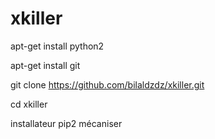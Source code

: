 # xkiller

apt-get install python2

apt-get install git

git clone https://github.com/bilaldzdz/xkiller.git

 cd xkiller

installateur pip2 mécaniser
